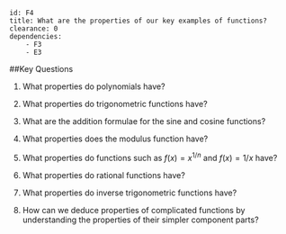 ````
id: F4
title: What are the properties of our key examples of functions?
clearance: 0
dependencies: 
    - F3
    - E3
````
##Key Questions

1. What properties do polynomials have?

1. What properties do trigonometric functions have?

1. What are the addition formulae for the sine and cosine functions?

1. What properties does the modulus function have?

1. What properties do functions such as $f(x) = x^{1/n}$ and $f(x) = 1/x$ have?

1. What properties do rational functions have?

1. What properties do inverse trigonometric functions have?

1. How can we deduce properties of complicated functions by understanding the properties of their simpler component parts?
            
